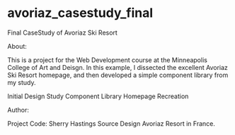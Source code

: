 # avoriaz_casestudy_final
Final CaseStudy of Avoriaz Ski Resort

About:

This is a project for the Web Development course at the Minneapolis College of Art and Deisgn. In this example, I dissected the excellent Avoriaz Ski Resort homepage, and then developed a simple component library from my study.

Initial Design Study
Component Library
Homepage Recreation

Author:

Project Code: Sherry Hastings Source Design Avoriaz Resort in France.

